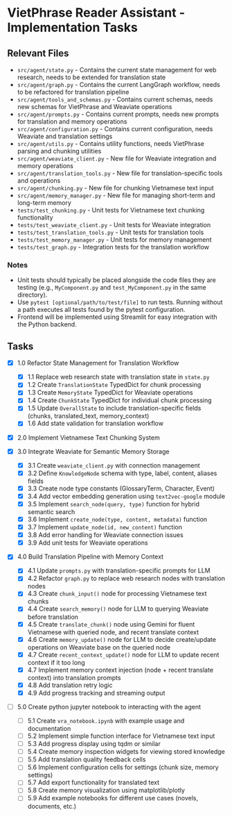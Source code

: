 # VietPhrase Reader Assistant - Implementation Tasks

## Relevant Files

- `src/agent/state.py` - Contains the current state management for web research, needs to be extended for translation state
- `src/agent/graph.py` - Contains the current LangGraph workflow, needs to be refactored for translation pipeline
- `src/agent/tools_and_schemas.py` - Contains current schemas, needs new schemas for VietPhrase and Weaviate operations
- `src/agent/prompts.py` - Contains current prompts, needs new prompts for translation and memory operations
- `src/agent/configuration.py` - Contains current configuration, needs Weaviate and translation settings
- `src/agent/utils.py` - Contains utility functions, needs VietPhrase parsing and chunking utilities
- `src/agent/weaviate_client.py` - New file for Weaviate integration and memory operations
- `src/agent/translation_tools.py` - New file for translation-specific tools and operations
- `src/agent/chunking.py` - New file for chunking Vietnamese text input
- `src/agent/memory_manager.py` - New file for managing short-term and long-term memory
- `tests/test_chunking.py` - Unit tests for Vietnamese text chunking functionality
- `tests/test_weaviate_client.py` - Unit tests for Weaviate integration
- `tests/test_translation_tools.py` - Unit tests for translation tools
- `tests/test_memory_manager.py` - Unit tests for memory management
- `tests/test_graph.py` - Integration tests for the translation workflow

### Notes

- Unit tests should typically be placed alongside the code files they are testing (e.g., `MyComponent.py` and `test_MyComponent.py` in the same directory).
- Use `pytest [optional/path/to/test/file]` to run tests. Running without a path executes all tests found by the pytest configuration.
- Frontend will be implemented using Streamlit for easy integration with the Python backend.

## Tasks

- [x] 1.0 Refactor State Management for Translation Workflow
  - [x] 1.1 Replace web research state with translation state in `state.py`
  - [x] 1.2 Create `TranslationState` TypedDict for chunk processing
  - [x] 1.3 Create `MemoryState` TypedDict for Weaviate operations
  - [x] 1.4 Create `ChunkState` TypedDict for individual chunk processing
  - [x] 1.5 Update `OverallState` to include translation-specific fields (chunks, translated_text, memory_context)
  - [x] 1.6 Add state validation for translation workflow

- [x] 2.0 Implement Vietnamese Text Chunking System

- [x] 3.0 Integrate Weaviate for Semantic Memory Storage
  - [x] 3.1 Create `weaviate_client.py` with connection management
  - [x] 3.2 Define `KnowledgeNode` schema with type, label, content, aliases fields
  - [x] 3.3 Create node type constants (GlossaryTerm, Character, Event)
  - [x] 3.4 Add vector embedding generation using `text2vec-google` module
  - [x] 3.5 Implement `search_node(query, type)` function for hybrid semantic search
  - [x] 3.6 Implement `create_node(type, content, metadata)` function
  - [x] 3.7 Implement `update_node(id, new_content)` function
  - [x] 3.8 Add error handling for Weaviate connection issues
  - [x] 3.9 Add unit tests for Weaviate operations

- [x] 4.0 Build Translation Pipeline with Memory Context
  - [x] 4.1 Update `prompts.py` with translation-specific prompts for LLM
  - [x] 4.2 Refactor `graph.py` to replace web research nodes with translation nodes
  - [x] 4.3 Create `chunk_input()` node for processing Vietnamese text chunks
  - [x] 4.4 Create `search_memory()` node for LLM to querying Weaviate before translation
  - [x] 4.5 Create `translate_chunk()` node using Gemini for fluent Vietnamese with queried node, and recent translate context
  - [x] 4.6 Create `memory_update()` node for LLM to decide create/update operations on Weaviate base on the queried node
  - [x] 4.7 Create `recent_context_update()` node for LLM to update recent context if it too long
  - [x] 4.7 Implement memory context injection (node + recent translate context) into translation prompts
  - [x] 4.8 Add translation retry logic
  - [x] 4.9 Add progress tracking and streaming output

- [ ] 5.0 Create python jupyter notebook to interacting with the agent
  - [ ] 5.1 Create `vra_notebook.ipynb` with example usage and documentation
  - [ ] 5.2 Implement simple function interface for Vietnamese text input
  - [ ] 5.3 Add progress display using tqdm or similar
  - [ ] 5.4 Create memory inspection widgets for viewing stored knowledge
  - [ ] 5.5 Add translation quality feedback cells
  - [ ] 5.6 Implement configuration cells for settings (chunk size, memory settings)
  - [ ] 5.7 Add export functionality for translated text
  - [ ] 5.8 Create memory visualization using matplotlib/plotly
  - [ ] 5.9 Add example notebooks for different use cases (novels, documents, etc.)
